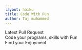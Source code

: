 ```yaml
---
layout: haiku
title: Code With Fun
author: Taj muhammed
---
```



Latest Pull Request<br>
Code your programs, skills with Fun<br>
Find your Enjoyment
